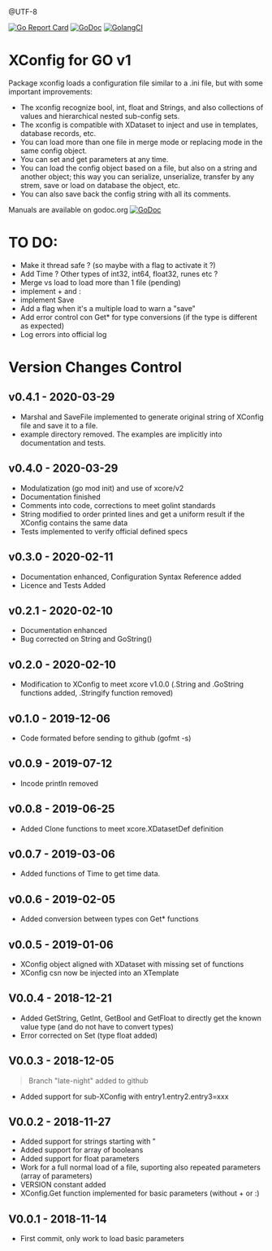 @UTF-8

[![Go Report Card](https://goreportcard.com/badge/github.com/webability-go/xconfig)](https://goreportcard.com/report/github.com/webability-go/xconfig)
[![GoDoc](https://godoc.org/github.com/webability-go/xconfig?status.png)](https://godoc.org/github.com/webability-go/xconfig)
[![GolangCI](https://golangci.com/badges/github.com/webability-go/xconfig.svg)](https://golangci.com)

XConfig for GO v1
=============================

Package xconfig loads a configuration file similar to a .ini file, but with some important improvements:
- The xconfig recognize bool, int, float and Strings, and also collections of values and hierarchical nested sub-config sets.
- The xconfig is compatible with XDataset to inject and use in templates, database records, etc.
- You can load more than one file in merge mode or replacing mode in the same config object.
- You can set and get parameters at any time.
- You can load the config object based on a file, but also on a string and another object; this way you can serialize, unserialize, transfer by any strem, save or load on database the object, etc.
- You can also save back the config string with all its comments.

Manuals are available on godoc.org [![GoDoc](https://godoc.org/github.com/webability-go/xconfig?status.png)](https://godoc.org/github.com/webability-go/xconfig)


TO DO:
======
- Make it thread safe ? (so maybe with a flag to activate it ?)
- Add Time ? Other types of int32, int64, float32, runes etc ?
- Merge vs load to load more than 1 file (pending)
- implement + and :
- implement Save
- Add a flag when it's a multiple load to warn a "save"
- Add error control con Get* for type conversions (if the type is different as expected)
- Log errors into official log

Version Changes Control
=======================

v0.4.1 - 2020-03-29
-----------------------
- Marshal and SaveFile implemented to generate original string of XConfig file and save it to a file.
- example directory removed. The examples are implicitly into documentation and tests.

v0.4.0 - 2020-03-29
-----------------------
- Modulatization (go mod init) and use of xcore/v2
- Documentation finished
- Comments into code, corrections to meet golint standards
- String modified to order printed lines and get a uniform result if the XConfig contains the same data
- Tests implemented to verify official defined specs

v0.3.0 - 2020-02-11
-----------------------
- Documentation enhanced, Configuration Syntax Reference added
- Licence and Tests Added

v0.2.1 - 2020-02-10
-----------------------
- Documentation enhanced
- Bug corrected on String and GoString()

v0.2.0 - 2020-02-10
-----------------------
- Modification to XConfig to meet xcore v1.0.0 (.String and .GoString functions added, .Stringify function removed)

v0.1.0 - 2019-12-06
-----------------------
- Code formated before sending to github (gofmt -s)

v0.0.9 - 2019-07-12
-----------------------
- Incode println removed

v0.0.8 - 2019-06-25
-----------------------
- Added Clone functions to meet xcore.XDatasetDef definition

v0.0.7 - 2019-03-06
-----------------------
- Added functions of Time to get time data.

v0.0.6 - 2019-02-05
-----------------------
- Added conversion between types con Get* functions

v0.0.5 - 2019-01-06
-----------------------
- XConfig object aligned with XDataset with missing set of functions
- XConfig csn now be injected into an XTemplate

V0.0.4 - 2018-12-21
-----------------------
- Added GetString, GetInt, GetBool and GetFloat to directly get the known value type (and do not have to convert types)
- Error corrected on Set (type float added)

V0.0.3 - 2018-12-05
-----------------------
> Branch "late-night" added to github
- Added support for sub-XConfig with entry1.entry2.entry3=xxx

V0.0.2 - 2018-11-27
-----------------------
- Added support for strings starting with "
- Added support for array of booleans
- Added support for float parameters
- Work for a full normal load of a file, suporting also repeated parameters (array of parameters)
- VERSION constant added
- XConfig.Get function implemented for basic parameters (without + or :)

V0.0.1 - 2018-11-14
-----------------------
- First commit, only work to load basic parameters

